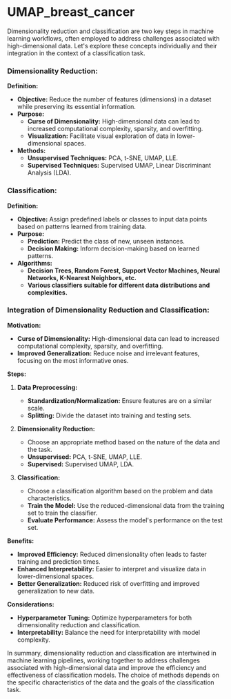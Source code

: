 # UMAP_breast_cancer

Dimensionality reduction and classification are two key steps in machine learning workflows, often employed to address challenges associated with high-dimensional data. Let's explore these concepts individually and their integration in the context of a classification task.

### Dimensionality Reduction:

**Definition:**
- **Objective:** Reduce the number of features (dimensions) in a dataset while preserving its essential information.
- **Purpose:**
  - **Curse of Dimensionality:** High-dimensional data can lead to increased computational complexity, sparsity, and overfitting.
  - **Visualization:** Facilitate visual exploration of data in lower-dimensional spaces.
- **Methods:**
  - **Unsupervised Techniques:** PCA, t-SNE, UMAP, LLE.
  - **Supervised Techniques:** Supervised UMAP, Linear Discriminant Analysis (LDA).

### Classification:

**Definition:**
- **Objective:** Assign predefined labels or classes to input data points based on patterns learned from training data.
- **Purpose:**
  - **Prediction:** Predict the class of new, unseen instances.
  - **Decision Making:** Inform decision-making based on learned patterns.
- **Algorithms:**
  - **Decision Trees, Random Forest, Support Vector Machines, Neural Networks, K-Nearest Neighbors, etc.**
  - **Various classifiers suitable for different data distributions and complexities.**

### Integration of Dimensionality Reduction and Classification:

**Motivation:**
- **Curse of Dimensionality:** High-dimensional data can lead to increased computational complexity, sparsity, and overfitting.
- **Improved Generalization:** Reduce noise and irrelevant features, focusing on the most informative ones.

**Steps:**
1. **Data Preprocessing:**
   - **Standardization/Normalization:** Ensure features are on a similar scale.
   - **Splitting:** Divide the dataset into training and testing sets.

2. **Dimensionality Reduction:**
   - Choose an appropriate method based on the nature of the data and the task.
   - **Unsupervised:** PCA, t-SNE, UMAP, LLE.
   - **Supervised:** Supervised UMAP, LDA.

3. **Classification:**
   - Choose a classification algorithm based on the problem and data characteristics.
   - **Train the Model:** Use the reduced-dimensional data from the training set to train the classifier.
   - **Evaluate Performance:** Assess the model's performance on the test set.

**Benefits:**
- **Improved Efficiency:** Reduced dimensionality often leads to faster training and prediction times.
- **Enhanced Interpretability:** Easier to interpret and visualize data in lower-dimensional spaces.
- **Better Generalization:** Reduced risk of overfitting and improved generalization to new data.

**Considerations:**
- **Hyperparameter Tuning:** Optimize hyperparameters for both dimensionality reduction and classification.
- **Interpretability:** Balance the need for interpretability with model complexity.

In summary, dimensionality reduction and classification are intertwined in machine learning pipelines, working together to address challenges associated with high-dimensional data and improve the efficiency and effectiveness of classification models. The choice of methods depends on the specific characteristics of the data and the goals of the classification task.
